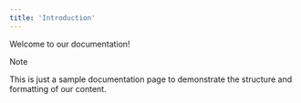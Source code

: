 ```yaml
---
title: 'Introduction'
---
```


Welcome to our documentation!

> [!NOTE]
> This is just a sample documentation page to demonstrate the structure and formatting of our content.
